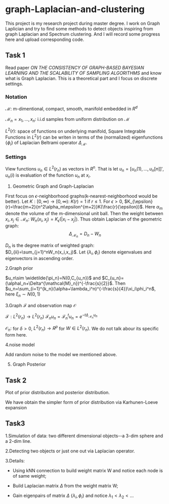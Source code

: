 # graph-Laplacian-and-clustering

This project is my research project during master degree. I work on Graph Laplician and try to find some methods to detect objects inspiring from graph Laplacian and Spectrum clustering. And I will record some progress here and upload corresponding code.

## Task 1
Read paper *ON THE CONSISTENCY OF GRAPH-BASED BAYESIAN LEARNING AND THE SCALABILITY OF SAMPLING ALGORITHMS* and know what is Graph Laplacian. This is a theoretical part and I focus on discrete settings.

### Notation

$\mathcal{M}$: m-dimentional, compact, smooth, manifold embedded in $R^d$

$\mathcal{M}_n={x_1,...,x_n}$: i.i.d samples from uniform distribution on $\mathcal{M}$

$L^2(r):$ space of functions on underlying manifold, Square Integrable Functions in $L^2(r)$ can be writen in terms of the (normalized) eigenfunctions {$\phi_i$} of Laplacian Beltrami operator $\Delta_{\mathcal{M}}$.

### Settings

View functions $u_n \in L^2(r_n)$ as vectors in $R^n$. That is let $u_n=[u_n(1),...,u_n[n]]'$, $u_n(i)$ is evaluation of the function $u_n$ at $x_i$.

1. Geometric Graph and Graph-Laplacian

First focus on $\epsilon$-neighborhood graphs(k-nearest-neighborhood would be better). Let $K:[0,\infty)\rightarrow [0,\infty):$ $K(r)=1$ if $r\leq 1$. For $\epsilon>0$, $K_{\epsilon}(r)=\frac{m+2}{n^2\alpha_m\epsilon^{m+2}}K(\frac{r}{\epsilon})$. Here $\alpha_m$ denote the volume of the m-dimensional unit ball. Then the weight between $x_i,x_j\in\mathcal{M}_n$: $W_n(x_i,x_j)=K_{\epsilon}(|x_i-x_j|)$. Thus obtain Laplacian of the geometric graph:
$$
\Delta_{\mathcal{M}_n}=D_n-W_n
$$

$D_n$ is the degree matrix of weighted graph: $D_{ii}=\sum_{j=1}^nW_n(x_i,x_j)$. Let {$\lambda_i,\phi_i$} denote eigenvalues and eigenvectors in ascending order.

2.Graph prior

$u_n\sim \widetilde{\pi_n}=N(0,C_{u_n})$ and $C_{u_n}=(\alphaI_n+\Delta^{\mathcal{M}_n})^{-\frac{s}{2}}$. Then $u_n=\sum_{i=1}^{k_n}(\alpha+\lambda_i^n)^{-\frac{s}{4}}\xi_i\phi_i^n$, here $\xi_n\sim N(0,1)$

3.Graph $\mathcal{F}$ and observation map $\mathcal{O}$

$\mathcal{F}:L^2(r_n)\rightarrow L^2(r_n)$ $\mathcal{F}_nu_n=\mathcal{F}_n^tu_n=e^{-t\Delta_{\mathcal{M}_n}u_n}$

$\mathcal{O}_n:$ for $\delta>0$, $L^2(r_n)\rightarrow R^p$ for $W\in L^2(r_n)$. We do not talk abour its specific form here.

4.noise model

Add random noise to the model we mentioned above.

5. Graph Posterior

## Task 2

Plot of prior distribution and posterior distribution.

We have obtain the simpler form of prior distribution via Karhunen-Loeve expansion

## Task3

1.Simulation of data: two different dimensional objects--a 3-dim sphere and a 2-dim line.

2.Detecting two objects or just one out via Laplacian operator.

3.Details:

* Using kNN connection to build weight matrix W and notice each node is of same weight;

* Build Laplacian matrix $\Delta$ from the weight matrix W;

* Gain eigenpairs of matrix $\Delta$ {$\lambda_i,\phi_i$} and notice $\lambda_1<\lambda_2<...$

